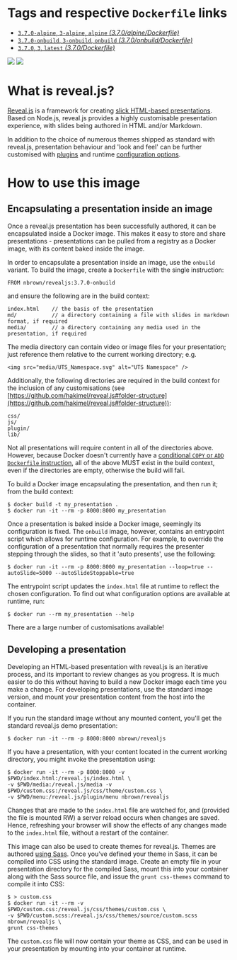 # Tags and respective `Dockerfile` links

- [`3.7.0-alpine`, `3-alpine`, `alpine` *(3.7.0/alpine/Dockerfile)*](https://github.com/nbrownuk/docker-revealjs/blob/3.7.0/alpine/Dockerfile)
- [`3.7.0-onbuild`, `3-onbuild`, `onbuild` *(3.7.0/onbuild/Dockerfile)*](https://github.com/nbrownuk/docker-revealjs/blob/3.7.0/onbuild/Dockerfile)
- [`3.7.0`, `3`, `latest` *(3.7.0/Dockerfile)*](https://github.com/nbrownuk/docker-revealjs/blob/3.7.0/Dockerfile)

[![](https://images.microbadger.com/badges/image/nbrown/revealjs.svg)](https://microbadger.com/images/nbrown/revealjs "Get your own image badge on microbadger.com")
[![](https://images.microbadger.com/badges/version/nbrown/revealjs.svg)](https://microbadger.com/images/nbrown/revealjs "Get your own version badge on microbadger.com")

# What is reveal.js?

[Reveal.js](https://github.com/hakimel/reveal.js) is a framework for creating [slick HTML-based presentations](https://github.com/hakimel/reveal.js/wiki/Example-Presentations). Based on Node.js, reveal.js provides a highly customisable presentation experience, with slides being authored in HTML and/or Markdown.

In addition to the choice of numerous themes shipped as standard with reveal.js, presentation behaviour and 'look and feel' can be further customised with [plugins](https://github.com/hakimel/reveal.js/wiki/Plugins,-Tools-and-Hardware) and runtime [configuration options](https://github.com/hakimel/reveal.js#configuration).

# How to use this image

## Encapsulating a presentation inside an image

Once a reveal.js presentation has been successfully authored, it can be encapsulated inside a Docker image. This makes it easy to store and share presentations - presentations can be pulled from a registry as a Docker image, with its content baked inside the image.

In order to encapsulate a presentation inside an image, use the `onbuild` variant. To build the image, create a `Dockerfile` with the single instruction:

```
FROM nbrown/revealjs:3.7.0-onbuild
```

and ensure the following are in the build context:

```
index.html    // the basis of the presentation
md/           // a directory containing a file with slides in markdown format, if required
media/        // a directory containing any media used in the presentation, if required
```

The media directory can contain video or image files for your presentation; just reference them relative to the current working directory; e.g.

```
<img src="media/UTS_Namespace.svg" alt="UTS Namespace" />
```

Additionally, the following directories are required in the build context for the inclusion of any customisations (see [https://github.com/hakimel/reveal.js#folder-structure](https://github.com/hakimel/reveal.js#folder-structure)):
```
css/
js/
plugin/
lib/
```

Not all presentations will require content in all of the directories above. However, because Docker doesn't currently have a [conditional `COPY` or `ADD` `Dockerfile` instruction](https://github.com/docker/docker/issues/13045), all of the above MUST exist in the build context, even if the directories are empty, otherwise the build will fail.

To build a Docker image encapsulating the presentation, and then run it; from the build context:

```
$ docker build -t my_presentation .
$ docker run -it --rm -p 8000:8000 my_presentation
```

Once a presentation is baked inside a Docker image, seemingly its configuration is fixed. The `onbuild` image, however, contains an entrypoint script which allows for runtime configuration. For example, to override the configuration of a presentation that normally requires the presenter stepping through the slides, so that it 'auto presents', use the following:

```
$ docker run -it --rm -p 8000:8000 my_presentation --loop=true --autoSlide=5000 --autoSlideStoppable=true
```

The entrypoint script updates the `index.html` file at runtime to reflect the chosen configuration. To find out what configuration options are available at runtime, run:

```
$ docker run --rm my_presentation --help
```

There are a large number of customisations available!

## Developing a presentation

Developing an HTML-based presentation with reveal.js is an iterative process, and its important to review changes as you progress. It is much easier to do this without having to build a new Docker image each time you make a change. For developing presentations, use the standard image version, and mount your presentation content from the host into the container.

If you run the standard image without any mounted content, you'll get the standard reveal.js demo presentation:

```
$ docker run -it --rm -p 8000:8000 nbrown/revealjs
```

If you have a presentation, with your content located in the current working directory, you might invoke the presentation using:

```
$ docker run -it --rm -p 8000:8000 -v $PWD/index.html:/reveal.js/index.html \
-v $PWD/media:/reveal.js/media -v $PWD/custom.css:/reveal.js/css/theme/custom.css \
-v $PWD/menu:/reveal.js/plugin/menu nbrown/revealjs
```

Changes that are made to the `index.html` file are watched for, and (provided the file is mounted RW) a server reload occurs when changes are saved. Hence, refreshing your browser will show the effects of any changes made to the `index.html` file, without a restart of the container.

This image can also be used to create themes for reveal.js. Themes are authored [using Sass](https://github.com/hakimel/reveal.js/blob/master/css/theme/README.md#creating-a-theme). Once you've defined your theme in Sass, it can be compiled into CSS using the standard image. Create an empty file in your presentation directory for the compiled Sass, mount this into your container along with the Sass source file, and issue the `grunt css-themes` command to compile it into CSS:

```
$ > custom.css
$ docker run -it --rm -v $PWD/custom.css:/reveal.js/css/themes/custom.css \
-v $PWD/custom.scss:/reveal.js/css/themes/source/custom.scss nbrown/revealjs \
grunt css-themes
```

The `custom.css` file will now contain your theme as CSS, and can be used in your presentation by mounting into your container at runtime.
